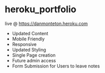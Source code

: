 # heroku_portfolio

live @ https://danmonteton.heroku.com

- Updated Content
- Mobile Friendly
- Responsive
- Updated Styling
- Single Page creation
- Future admin access
- Form Submission for Users to leave notes
